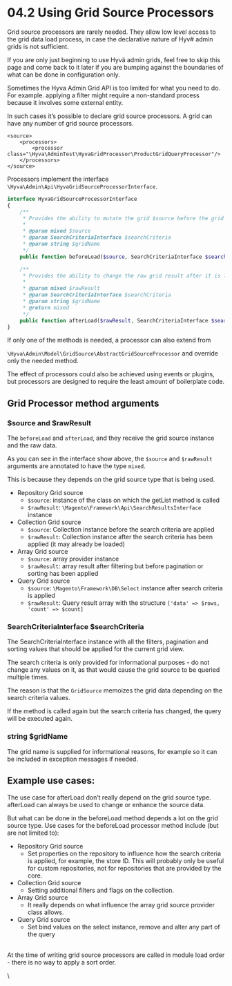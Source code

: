 # 04.2 Using Grid Source Processors

Grid source processors are rarely needed. They allow low level access to the grid data load process, in case the declarative nature of Hyv# admin grids is not sufficient.


If you are only just beginning to use Hyvä admin grids, feel free to skip this page and come back to it later if you are bumping against the boundaries of what can be done in configuration only.


Sometimes the Hyva Admin Grid API is too limited for what you need to do. For example. applying a filter might require a non-standard process because it involves some external entity.


In such cases it’s possible to declare grid source processors. A grid can have any number of grid source processors.


```markup
<source>
    <processors>
        <processor class="\Hyva\AdminTest\HyvaGridProcessor\ProductGridQueryProcessor"/>
    </processors>
</source>
```


Processors implement the interface `\Hyva\Admin\Api\HyvaGridSourceProcessorInterface`.


```php
interface HyvaGridSourceProcessorInterface
{
    /**
     * Provides the ability to mutate the grid $source before the grid data is loaded.
     *
     * @param mixed $source
     * @param SearchCriteriaInterface $searchCriteria
     * @param string $gridName
     */
    public function beforeLoad($source, SearchCriteriaInterface $searchCriteria, string $gridName): void;

    /**
     * Provides the ability to change the raw grid result after it is loaded.
     *
     * @param mixed $rawResult
     * @param SearchCriteriaInterface $searchCriteria
     * @param string $gridName
     * @return mixed
     */
    public function afterLoad($rawResult, SearchCriteriaInterface $searchCriteria, string $gridName);
}
```


If only one of the methods is needed, a processor can also extend from

`\Hyva\Admin\Model\GridSource\AbstractGridSourceProcessor` and override only the needed method.


The effect of processors could also be achieved using events or plugins, but processors are designed to require the least amount of boilerplate code.

## Grid Processor method arguments

### $source and $rawResult

The  `beforeLoad` and `afterLoad`, and they receive the grid source instance and the raw data.

As you can see in the interface show above, the `$source` and `$rawResult` arguments are annotated to have the type `mixed`.

This is because they depends on the grid source type that is being used.


* Repository Grid source
  * `$source`: instance of the class on which the getList method is called
  * `$rawResult`:  `\Magento\Framework\Api\SearchResultsInterface` instance
* Collection Grid source
  * `$source`: Collection instance before the search criteria are applied
  * `$rawResult`: Collection instance after the search criteria has been applied (it may already be loaded)
* Array Grid source
  * `$source`: array provider instance
  * `$rawResult`: array result after filtering but before pagination or sorting has been applied
* Query Grid source
  * `$source`: `\Magento\Framework\DB\Select` instance after search criteria is applied
  * `$rawResult`: Query result array with the structure `['data' => $rows, 'count' => $count]`

### SearchCriteriaInterface $searchCriteria

The SearchCriteriaInterface instance with all the filters, pagination and sorting values that should be applied for the current grid view.

The search criteria is only provided for informational purposes - do not change any values on it, as that would cause the grid source to be queried multiple times.

The reason is that the `GridSource` memoizes the grid data depending on the search criteria values.

If the method is called again but the search criteria has changed, the query will be executed again.


### string $gridName

The grid name is supplied for informational reasons, for example so it can be included in exception messages if needed.


## Example use cases:

The use case for afterLoad don’t really depend on the grid source type. afterLoad can always be used to change or enhance the source data.

But what can be done in the beforeLoad method depends a lot on the grid source type. Use cases for the beforeLoad processor method include (but are not limited to):


* Repository Grid source
  * Set properties on the repository to influence how the search criteria is applied, for example, the store ID. This will probably only be useful for custom repositories, not for repositories that are provided by the core.
* Collection Grid source
  * Setting additional filters and flags on the collection.
* Array Grid source
  * It really depends on what influence the array grid source provider class allows.
* Query Grid source
  * Set bind values on the select instance, remove and alter any part of the query


\
At the time of writing grid source processors are called in module load order - there is no way to apply a sort order.


\

